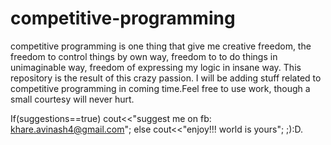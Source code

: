 # competitive-programming
competitive programming is one thing that give me creative freedom, the freedom to control things by own way, 
freedom to to do things in unimaginable way, freedom of expressing my logic in insane way.
                                                                                             This repository is the result of this crazy passion. I will be adding stuff related to competitive programming in coming time.Feel free to use 
  work, though a small courtesy will never hurt.
  
  If(suggestions==true)
  cout<<"suggest me on fb: khare.avinash4@gmail.com";
  else
  cout<<"enjoy!!! world is yours"; ;):D.
  
